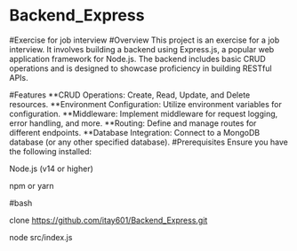 # Backend_Express
#Exercise for job interview 
#Overview
This project is an exercise for a job interview.
It involves building a backend using Express.js, 
a popular web application framework for Node.js.
The backend includes basic CRUD operations and is 
designed to showcase proficiency in building RESTful APIs.

#Features
**CRUD Operations: Create, Read, Update, and Delete resources.
**Environment Configuration: Utilize environment variables for configuration.
**Middleware: Implement middleware for request logging, error handling, and more.
**Routing: Define and manage routes for different endpoints.
**Database Integration: Connect to a MongoDB database (or any other specified database).
#Prerequisites
Ensure you have the following installed:

Node.js (v14 or higher)

npm or yarn

#bash

clone  https://github.com/itay601/Backend_Express.git

node src/index.js
